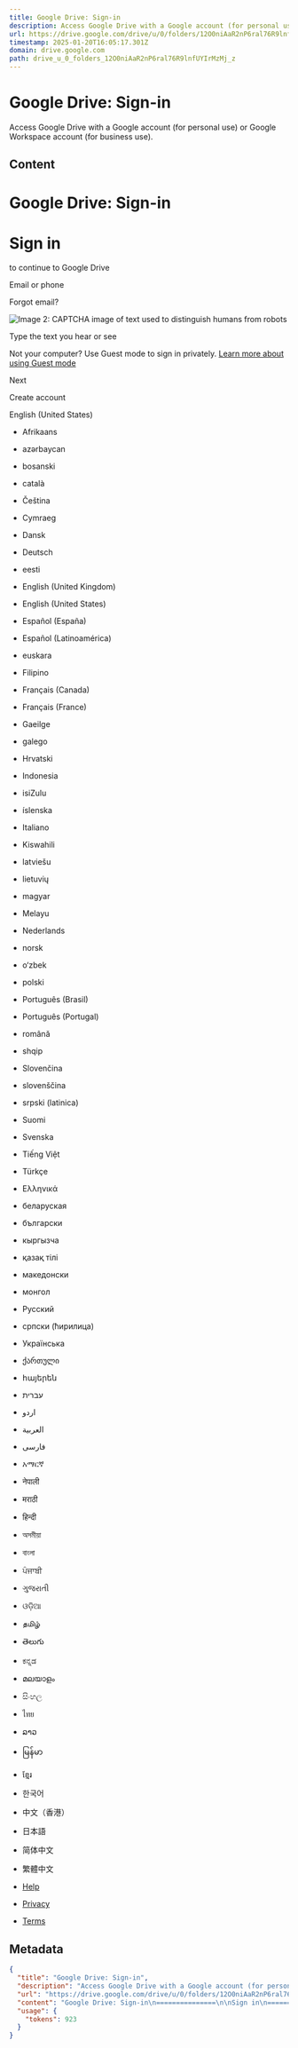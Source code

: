 ```yaml
---
title: Google Drive: Sign-in
description: Access Google Drive with a Google account (for personal use) or Google Workspace account (for business use).
url: https://drive.google.com/drive/u/0/folders/12O0niAaR2nP6ral76R9lnfUYIrMzMj_z
timestamp: 2025-01-20T16:05:17.301Z
domain: drive.google.com
path: drive_u_0_folders_12O0niAaR2nP6ral76R9lnfUYIrMzMj_z
---
```


# Google Drive: Sign-in


Access Google Drive with a Google account (for personal use) or Google Workspace account (for business use).


## Content

Google Drive: Sign-in
===============

Sign in
=======

to continue to Google Drive

Email or phone

Forgot email?

![Image 2: CAPTCHA image of text used to distinguish humans from robots](https://accounts.google.com/v3/signin/)

Type the text you hear or see

Not your computer? Use Guest mode to sign in privately. [Learn more about using Guest mode](https://support.google.com/chrome/answer/6130773?hl=en-US)

Next

Create account

English (United States)

*   Afrikaans
*   azərbaycan
*   bosanski
*   català
*   Čeština
*   Cymraeg
*   Dansk
*   Deutsch
*   eesti
*   English (United Kingdom)
*   English (United States)
*   Español (España)
*   Español (Latinoamérica)
*   euskara
*   Filipino
*   Français (Canada)
*   Français (France)
*   Gaeilge
*   galego
*   Hrvatski
*   Indonesia
*   isiZulu
*   íslenska
*   Italiano
*   Kiswahili
*   latviešu
*   lietuvių
*   magyar
*   Melayu
*   Nederlands
*   norsk
*   o‘zbek
*   polski
*   Português (Brasil)
*   Português (Portugal)
*   română
*   shqip
*   Slovenčina
*   slovenščina
*   srpski (latinica)
*   Suomi
*   Svenska
*   Tiếng Việt
*   Türkçe
*   Ελληνικά
*   беларуская
*   български
*   кыргызча
*   қазақ тілі
*   македонски
*   монгол
*   Русский
*   српски (ћирилица)
*   Українська
*   ქართული
*   հայերեն
*   ‫עברית‬‎
*   ‫اردو‬‎
*   ‫العربية‬‎
*   ‫فارسی‬‎
*   አማርኛ
*   नेपाली
*   मराठी
*   हिन्दी
*   অসমীয়া
*   বাংলা
*   ਪੰਜਾਬੀ
*   ગુજરાતી
*   ଓଡ଼ିଆ
*   தமிழ்
*   తెలుగు
*   ಕನ್ನಡ
*   മലയാളം
*   සිංහල
*   ไทย
*   ລາວ
*   မြန်မာ
*   ខ្មែរ
*   한국어
*   中文（香港）
*   日本語
*   简体中文
*   繁體中文

*   [Help](https://support.google.com/accounts?hl=en-US&p=account_iph)
*   [Privacy](https://accounts.google.com/TOS?loc=US&hl=en-US&privacy=true)
*   [Terms](https://accounts.google.com/TOS?loc=US&hl=en-US)

## Metadata

```json
{
  "title": "Google Drive: Sign-in",
  "description": "Access Google Drive with a Google account (for personal use) or Google Workspace account (for business use).",
  "url": "https://drive.google.com/drive/u/0/folders/12O0niAaR2nP6ral76R9lnfUYIrMzMj_z",
  "content": "Google Drive: Sign-in\n===============\n\nSign in\n=======\n\nto continue to Google Drive\n\nEmail or phone\n\nForgot email?\n\n![Image 2: CAPTCHA image of text used to distinguish humans from robots](https://accounts.google.com/v3/signin/)\n\nType the text you hear or see\n\nNot your computer? Use Guest mode to sign in privately. [Learn more about using Guest mode](https://support.google.com/chrome/answer/6130773?hl=en-US)\n\nNext\n\nCreate account\n\nEnglish (United States)\n\n*   Afrikaans\n*   azərbaycan\n*   bosanski\n*   català\n*   Čeština\n*   Cymraeg\n*   Dansk\n*   Deutsch\n*   eesti\n*   English (United Kingdom)\n*   English (United States)\n*   Español (España)\n*   Español (Latinoamérica)\n*   euskara\n*   Filipino\n*   Français (Canada)\n*   Français (France)\n*   Gaeilge\n*   galego\n*   Hrvatski\n*   Indonesia\n*   isiZulu\n*   íslenska\n*   Italiano\n*   Kiswahili\n*   latviešu\n*   lietuvių\n*   magyar\n*   Melayu\n*   Nederlands\n*   norsk\n*   o‘zbek\n*   polski\n*   Português (Brasil)\n*   Português (Portugal)\n*   română\n*   shqip\n*   Slovenčina\n*   slovenščina\n*   srpski (latinica)\n*   Suomi\n*   Svenska\n*   Tiếng Việt\n*   Türkçe\n*   Ελληνικά\n*   беларуская\n*   български\n*   кыргызча\n*   қазақ тілі\n*   македонски\n*   монгол\n*   Русский\n*   српски (ћирилица)\n*   Українська\n*   ქართული\n*   հայերեն\n*   ‫עברית‬‎\n*   ‫اردو‬‎\n*   ‫العربية‬‎\n*   ‫فارسی‬‎\n*   አማርኛ\n*   नेपाली\n*   मराठी\n*   हिन्दी\n*   অসমীয়া\n*   বাংলা\n*   ਪੰਜਾਬੀ\n*   ગુજરાતી\n*   ଓଡ଼ିଆ\n*   தமிழ்\n*   తెలుగు\n*   ಕನ್ನಡ\n*   മലയാളം\n*   සිංහල\n*   ไทย\n*   ລາວ\n*   မြန်မာ\n*   ខ្មែរ\n*   한국어\n*   中文（香港）\n*   日本語\n*   简体中文\n*   繁體中文\n\n*   [Help](https://support.google.com/accounts?hl=en-US&p=account_iph)\n*   [Privacy](https://accounts.google.com/TOS?loc=US&hl=en-US&privacy=true)\n*   [Terms](https://accounts.google.com/TOS?loc=US&hl=en-US)",
  "usage": {
    "tokens": 923
  }
}
```

